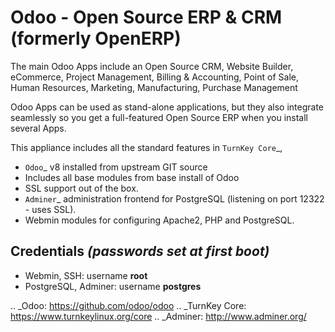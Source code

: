 Odoo - Open Source ERP & CRM (formerly OpenERP)
=============================

The main Odoo Apps include an Open Source CRM, Website Builder,
eCommerce, Project Management, Billing & Accounting, Point of Sale,
Human Resources, Marketing, Manufacturing, Purchase Management

Odoo Apps can be used as stand-alone applications, but they also
integrate seamlessly so you get a full-featured Open Source ERP 
when you install several Apps.

This appliance includes all the standard features in `TurnKey Core`_,

- `Odoo`_ v8 installed from upstream GIT source
- Includes all base modules from base install of Odoo
- SSL support out of the box.
- `Adminer`_ administration frontend for PostgreSQL (listening on
  port 12322 - uses SSL).
- Webmin modules for configuring Apache2, PHP and PostgreSQL.


Credentials *(passwords set at first boot)*
-------------------------------------------

-  Webmin, SSH: username **root**
-  PostgreSQL, Adminer: username **postgres**

.. _Odoo: https://github.com/odoo/odoo
.. _TurnKey Core: https://www.turnkeylinux.org/core
.. _Adminer: http://www.adminer.org/
